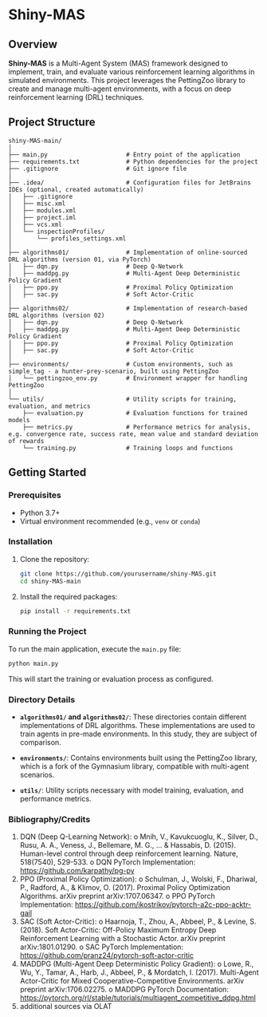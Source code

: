 # Shiny-MAS

## Overview

**Shiny-MAS** is a Multi-Agent System (MAS) framework designed to implement, train, and evaluate various reinforcement learning algorithms in simulated environments. This project leverages the PettingZoo library to create and manage multi-agent environments, with a focus on deep reinforcement learning (DRL) techniques.

## Project Structure

```
shiny-MAS-main/
│
├── main.py                      # Entry point of the application
├── requirements.txt             # Python dependencies for the project
├── .gitignore                   # Git ignore file
│
├── .idea/                       # Configuration files for JetBrains IDEs (optional, created automatically)
│   ├── .gitignore
│   ├── misc.xml
│   ├── modules.xml
│   ├── project.iml
│   ├── vcs.xml
│   └── inspectionProfiles/
│       └── profiles_settings.xml
│
├── algorithms01/                # Implementation of online-sourced DRL algorithms (version 01, via PyTorch)
│   ├── dqn.py                   # Deep Q-Network
│   ├── maddpg.py                # Multi-Agent Deep Deterministic Policy Gradient
│   ├── ppo.py                   # Proximal Policy Optimization
│   ├── sac.py                   # Soft Actor-Critic
│
├── algorithms02/                # Implementation of research-based DRL algorithms (version 02)
│   ├── dqn.py                   # Deep Q-Network
│   ├── maddpg.py                # Multi-Agent Deep Deterministic Policy Gradient
│   ├── ppo.py                   # Proximal Policy Optimization
│   ├── sac.py                   # Soft Actor-Critic
│
├── environments/                # Custom environments, such as simple_tag - a hunter-prey-scenario, built using PettingZoo
│   └── pettingzoo_env.py        # Environment wrapper for handling PettingZoo
│
└── utils/                       # Utility scripts for training, evaluation, and metrics
    ├── evaluation.py            # Evaluation functions for trained models
    ├── metrics.py               # Performance metrics for analysis, e.g. convergence rate, success rate, mean value and standard deviation of rewards
    └── training.py              # Training loops and functions
```

## Getting Started

### Prerequisites

- Python 3.7+
- Virtual environment recommended (e.g., `venv` or `conda`)

### Installation

1. Clone the repository:
   ```bash
   git clone https://github.com/yourusername/shiny-MAS.git
   cd shiny-MAS-main
   ```

2. Install the required packages:
   ```bash
   pip install -r requirements.txt
   ```

### Running the Project

To run the main application, execute the `main.py` file:

```bash
python main.py
```

This will start the training or evaluation process as configured.

### Directory Details

- **`algorithms01/` and `algorithms02/`**: These directories contain different implementations of DRL algorithms. These implementations are used to train agents in pre-made environments. In this study, they are subject of comparison.

- **`environments/`**: Contains environments built using the PettingZoo library, which is a fork of the Gymnasium library, compatible with multi-agent scenarios.

- **`utils/`**: Utility scripts necessary with model training, evaluation, and performance metrics.

### Bibliography/Credits

1.	DQN (Deep Q-Learning Network):
o	Mnih, V., Kavukcuoglu, K., Silver, D., Rusu, A. A., Veness, J., Bellemare, M. G., ... & Hassabis, D. (2015). Human-level control through deep reinforcement learning. Nature, 518(7540), 529-533.
o	DQN PyTorch Implementation: https://github.com/karpathy/pg-py
2.	PPO (Proximal Policy Optimization):
o	Schulman, J., Wolski, F., Dhariwal, P., Radford, A., & Klimov, O. (2017). Proximal Policy Optimization Algorithms. arXiv preprint arXiv:1707.06347.
o	PPO PyTorch Implementation: https://github.com/ikostrikov/pytorch-a2c-ppo-acktr-gail
3.	SAC (Soft Actor-Critic):
o	Haarnoja, T., Zhou, A., Abbeel, P., & Levine, S. (2018). Soft Actor-Critic: Off-Policy Maximum Entropy Deep Reinforcement Learning with a Stochastic Actor. arXiv preprint arXiv:1801.01290.
o SAC PyTorch Implementation: https://github.com/pranz24/pytorch-soft-actor-critic
4.	MADDPG (Multi-Agent Deep Deterministic Policy Gradient):
o	Lowe, R., Wu, Y., Tamar, A., Harb, J., Abbeel, P., & Mordatch, I. (2017). Multi-Agent Actor-Critic for Mixed Cooperative-Competitive Environments. arXiv preprint arXiv:1706.02275.
o	MADDPG PyTorch Documentation: https://pytorch.org/rl/stable/tutorials/multiagent_competitive_ddpg.html
5. additional sources via OLAT 
